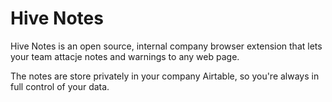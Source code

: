 # Hive Notes

Hive Notes is an open source, internal company browser extension that lets your team attacje notes and warnings to any web page.

The notes are store privately in your company Airtable, so you're always in full control of your data.
